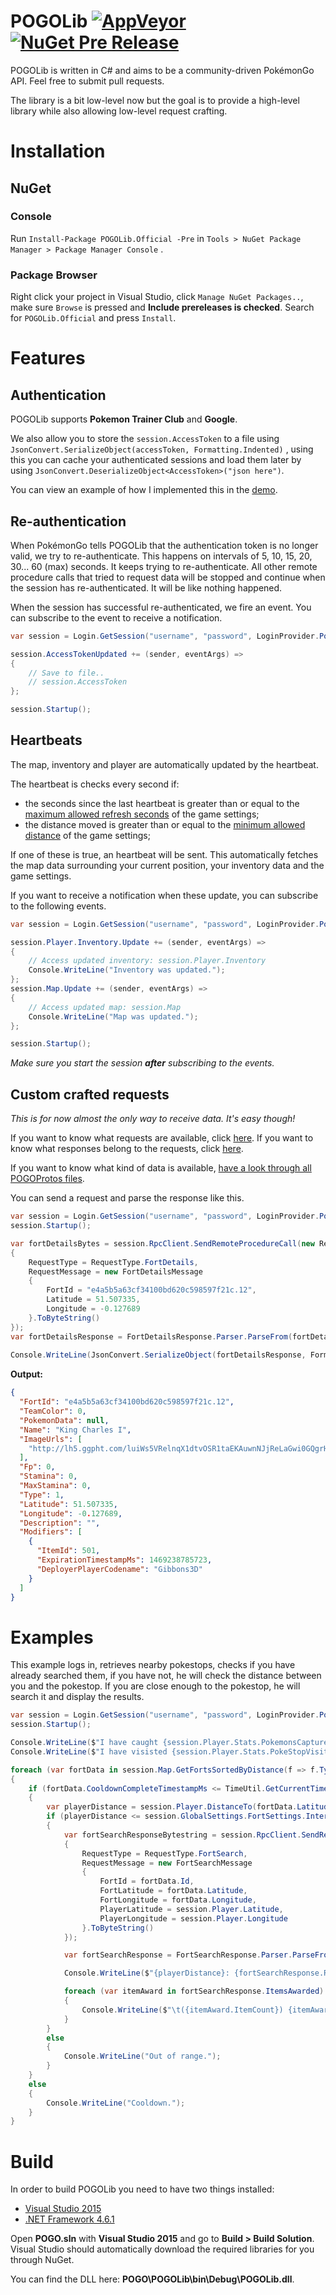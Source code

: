 POGOLib [![AppVeyor](https://img.shields.io/appveyor/ci/AeonLucid/pogolib.svg?maxAge=2592000)](https://ci.appveyor.com/project/AeonLucid/pogolib) [![NuGet Pre Release](https://img.shields.io/nuget/vpre/POGOLib.Official.svg?maxAge=2592000)](https://www.nuget.org/packages/POGOLib.Official)
===================

POGOLib is written in C# and aims to be a community-driven PokémonGo API. Feel free to submit pull requests.

The library is a bit low-level now but the goal is to provide a high-level library while also allowing low-level request crafting.

# Installation

## NuGet

### Console
Run `Install-Package POGOLib.Official -Pre`  in `Tools > NuGet Package Manager > Package Manager Console` .

### Package Browser
Right click your project in Visual Studio, click `Manage NuGet Packages..`, make sure `Browse` is pressed and **Include prereleases is checked**. Search for `POGOLib.Official` and press `Install`.

# Features

## Authentication

POGOLib supports **Pokemon Trainer Club** and **Google**. 

We also allow you to store the `session.AccessToken` to a file using `JsonConvert.SerializeObject(accessToken, Formatting.Indented)` , using this you can cache your authenticated sessions and load them later by using `JsonConvert.DeserializeObject<AccessToken>("json here")`.

You can view an example of how I implemented this in the [demo](https://github.com/AeonLucid/POGOLib/blob/master/Demo/Program.cs).

## Re-authentication

When PokémonGo tells POGOLib that the authentication token is no longer valid, we try to re-authenticate. This happens on intervals of 5, 10, 15, 20, 30... 60 (max) seconds. It keeps trying to re-authenticate. All other remote procedure calls that tried to request data will be stopped and continue when the session has re-authenticated. It will be like nothing happened.

When the session has successful re-authenticated, we fire an event. You can subscribe to the event to receive a notification.

```csharp
var session = Login.GetSession("username", "password", LoginProvider.PokemonTrainerClub, 51.507351, -0.127758);

session.AccessTokenUpdated += (sender, eventArgs) =>
{
	// Save to file.. 
	// session.AccessToken
};

session.Startup();
```

## Heartbeats
The map, inventory and player are automatically updated by the heartbeat.

The heartbeat is checks every second if:

 - the seconds since the last heartbeat is greater than or equal to the [maximum allowed refresh seconds](https://github.com/AeonLucid/POGOProtos/blob/master/src/POGOProtos/Settings/MapSettings.proto#L9) of the game settings;
 - the distance moved is greater than or equal to the [minimum allowed distance](https://github.com/AeonLucid/POGOProtos/blob/master/src/POGOProtos/Settings/MapSettings.proto#L10) of the game settings;

If one of these is true, an heartbeat will be sent. This automatically fetches the map data surrounding your current position, your inventory data and the game settings.

If you want to receive a notification when these update, you can subscribe to the following events.

```csharp
var session = Login.GetSession("username", "password", LoginProvider.PokemonTrainerClub, 51.507351, -0.127758);

session.Player.Inventory.Update += (sender, eventArgs) =>
{
	// Access updated inventory: session.Player.Inventory
	Console.WriteLine("Inventory was updated.");
};
session.Map.Update += (sender, eventArgs) =>
{
	// Access updated map: session.Map
	Console.WriteLine("Map was updated.");
};

session.Startup();
```

*Make sure you start the session **after** subscribing to the events.*

## Custom crafted requests

*This is for now almost the only way to receive data. It's easy though!*

If you want to know what requests are available, click [here](https://github.com/AeonLucid/POGOProtos/tree/master/src/POGOProtos/Networking/Requests/Messages).
If you want to know what responses belong to the requests, click [here](https://github.com/AeonLucid/POGOProtos/tree/master/src/POGOProtos/Networking/Responses).

If you want to know what kind of data is available, [have a look through all POGOProtos files](https://github.com/AeonLucid/POGOProtos/tree/master/src/POGOProtos).

You can send a request and parse the response like this.

```csharp
var session = Login.GetSession("username", "password", LoginProvider.PokemonTrainerClub, 51.507351, -0.127758);
session.Startup();

var fortDetailsBytes = session.RpcClient.SendRemoteProcedureCall(new Request
{
	RequestType = RequestType.FortDetails,
	RequestMessage = new FortDetailsMessage
	{
		FortId = "e4a5b5a63cf34100bd620c598597f21c.12",
		Latitude = 51.507335,
		Longitude = -0.127689
	}.ToByteString()
});
var fortDetailsResponse = FortDetailsResponse.Parser.ParseFrom(fortDetailsBytes);
					
Console.WriteLine(JsonConvert.SerializeObject(fortDetailsResponse, Formatting.Indented));
```

**Output:**

```json
{
  "FortId": "e4a5b5a63cf34100bd620c598597f21c.12",
  "TeamColor": 0,
  "PokemonData": null,
  "Name": "King Charles I",
  "ImageUrls": [
    "http://lh5.ggpht.com/luiWs5VRelnqX1dtvOSR1taEKAuwnNJjReLaGwi0GQgrHL1BLRsb1p13Dzk0A0cY1EMgplX2ELLiLy0XHSPC"
  ],
  "Fp": 0,
  "Stamina": 0,
  "MaxStamina": 0,
  "Type": 1,
  "Latitude": 51.507335,
  "Longitude": -0.127689,
  "Description": "",
  "Modifiers": [
    {
      "ItemId": 501,
      "ExpirationTimestampMs": 1469238785723,
      "DeployerPlayerCodename": "Gibbons3D"
    }
  ]
}
```

# Examples

This example logs in, retrieves nearby pokestops, checks if you have already searched them, if you have not, he will check the distance between you and the pokestop. If you are close enough to the pokestop, he will search it and display the results.

```csharp
var session = Login.GetSession("username", "password", LoginProvider.PokemonTrainerClub, 51.507351, -0.127758);
session.Startup();

Console.WriteLine($"I have caught {session.Player.Stats.PokemonsCaptured} Pokémon.");
Console.WriteLine($"I have visisted {session.Player.Stats.PokeStopVisits} pokestops.");

foreach (var fortData in session.Map.GetFortsSortedByDistance(f => f.Type == FortType.Checkpoint && f.LureInfo != null))
{
	if (fortData.CooldownCompleteTimestampMs <= TimeUtil.GetCurrentTimestampInMilliseconds())
	{
		var playerDistance = session.Player.DistanceTo(fortData.Latitude, fortData.Longitude);
		if (playerDistance <= session.GlobalSettings.FortSettings.InteractionRangeMeters)
		{
			var fortSearchResponseBytestring = session.RpcClient.SendRemoteProcedureCall(new Request
			{
				RequestType = RequestType.FortSearch,
				RequestMessage = new FortSearchMessage
				{
					FortId = fortData.Id,
					FortLatitude = fortData.Latitude,
					FortLongitude = fortData.Longitude,
					PlayerLatitude = session.Player.Latitude,
					PlayerLongitude = session.Player.Longitude
				}.ToByteString()
			});

			var fortSearchResponse = FortSearchResponse.Parser.ParseFrom(fortSearchResponseBytestring);

			Console.WriteLine($"{playerDistance}: {fortSearchResponse.Result}");

			foreach (var itemAward in fortSearchResponse.ItemsAwarded)
			{
				Console.WriteLine($"\t({itemAward.ItemCount}) {itemAward.ItemId}");
			}
		}
		else
		{
			Console.WriteLine("Out of range.");
		}
	}
	else
	{
		Console.WriteLine("Cooldown.");
	}
}
```
 
# Build
In order to build POGOLib you need to have two things installed:

 - [Visual Studio 2015](https://www.visualstudio.com/en-us/downloads/download-visual-studio-vs.aspx)
 - [.NET Framework 4.6.1](https://www.microsoft.com/download/details.aspx?id=49981)

Open **POGO.sln** with **Visual Studio 2015** and go to **Build > Build Solution**. Visual Studio should automatically download the required libraries for you through NuGet.

You can find the DLL here: **POGO\POGOLib\bin\Debug\POGOLib.dll**.
